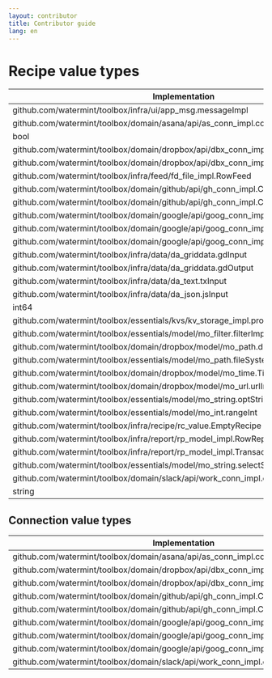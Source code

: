 ```yaml
---
layout: contributor
title: Contributor guide
lang: en
---
```


# Recipe value types

| Implementation                                                                     | Conn  | Conns | CustomValueText | ErrorHandler | Feed  | GridDataInput | GridDataOutput | JsonInput | Message | Messages | Report | Reports | TextInput |
|------------------------------------------------------------------------------------|-------|-------|-----------------|--------------|-------|---------------|----------------|-----------|---------|----------|--------|---------|-----------|
| github.com/watermint/toolbox/infra/ui/app_msg.messageImpl                          | false | false | false           | false        | false | false         | false          | false     | true    | false    | false  | false   | false     |
| github.com/watermint/toolbox/domain/asana/api/as_conn_impl.connAsanaApi            | true  | false | true            | false        | false | false         | false          | false     | false   | false    | false  | false   | false     |
| bool                                                                               | false | false | false           | false        | false | false         | false          | false     | false   | false    | false  | false   | false     |
| github.com/watermint/toolbox/domain/dropbox/api/dbx_conn_impl.connScopedIndividual | true  | false | true            | true         | false | false         | false          | false     | false   | false    | false  | false   | false     |
| github.com/watermint/toolbox/domain/dropbox/api/dbx_conn_impl.connScopedTeam       | true  | false | true            | true         | false | false         | false          | false     | false   | false    | false  | false   | false     |
| github.com/watermint/toolbox/infra/feed/fd_file_impl.RowFeed                       | false | false | true            | false        | true  | false         | false          | false     | false   | false    | false  | false   | false     |
| github.com/watermint/toolbox/domain/github/api/gh_conn_impl.ConnGithubPublic       | true  | false | true            | false        | false | false         | false          | false     | false   | false    | false  | false   | false     |
| github.com/watermint/toolbox/domain/github/api/gh_conn_impl.ConnGithubRepo         | true  | false | true            | false        | false | false         | false          | false     | false   | false    | false  | false   | false     |
| github.com/watermint/toolbox/domain/google/api/goog_conn_impl.connGoogleCalendar   | true  | false | true            | false        | false | false         | false          | false     | false   | false    | false  | false   | false     |
| github.com/watermint/toolbox/domain/google/api/goog_conn_impl.connGoogleMail       | true  | false | true            | false        | false | false         | false          | false     | false   | false    | false  | false   | false     |
| github.com/watermint/toolbox/domain/google/api/goog_conn_impl.connSheets           | true  | false | true            | false        | false | false         | false          | false     | false   | false    | false  | false   | false     |
| github.com/watermint/toolbox/infra/data/da_griddata.gdInput                        | false | false | true            | false        | false | true          | false          | false     | false   | false    | false  | false   | false     |
| github.com/watermint/toolbox/infra/data/da_griddata.gdOutput                       | false | false | true            | false        | false | false         | true           | false     | false   | false    | false  | false   | false     |
| github.com/watermint/toolbox/infra/data/da_text.txInput                            | false | false | true            | false        | false | false         | false          | false     | false   | false    | false  | false   | true      |
| github.com/watermint/toolbox/infra/data/da_json.jsInput                            | false | false | true            | false        | false | false         | false          | true      | false   | false    | false  | false   | false     |
| int64                                                                              | false | false | false           | false        | false | false         | false          | false     | false   | false    | false  | false   | false     |
| github.com/watermint/toolbox/essentials/kvs/kv_storage_impl.proxyImpl              | false | false | false           | false        | false | false         | false          | false     | false   | false    | false  | false   | false     |
| github.com/watermint/toolbox/essentials/model/mo_filter.filterImpl                 | false | false | false           | false        | false | false         | false          | false     | false   | false    | false  | false   | false     |
| github.com/watermint/toolbox/domain/dropbox/model/mo_path.dropboxPathImpl          | false | false | true            | false        | false | false         | false          | false     | false   | false    | false  | false   | false     |
| github.com/watermint/toolbox/essentials/model/mo_path.fileSystemPathImpl           | false | false | true            | false        | false | false         | false          | false     | false   | false    | false  | false   | false     |
| github.com/watermint/toolbox/domain/dropbox/model/mo_time.TimeImpl                 | false | false | true            | false        | false | false         | false          | false     | false   | false    | false  | false   | false     |
| github.com/watermint/toolbox/domain/dropbox/model/mo_url.urlImpl                   | false | false | true            | false        | false | false         | false          | false     | false   | false    | false  | false   | false     |
| github.com/watermint/toolbox/essentials/model/mo_string.optString                  | false | false | true            | false        | false | false         | false          | false     | false   | false    | false  | false   | false     |
| github.com/watermint/toolbox/essentials/model/mo_int.rangeInt                      | false | false | true            | false        | false | false         | false          | false     | false   | false    | false  | false   | false     |
| github.com/watermint/toolbox/infra/recipe/rc_value.EmptyRecipe                     | false | true  | false           | false        | false | false         | false          | false     | false   | true     | false  | true    | false     |
| github.com/watermint/toolbox/infra/report/rp_model_impl.RowReport                  | false | false | false           | false        | false | false         | false          | false     | false   | false    | true   | false   | false     |
| github.com/watermint/toolbox/infra/report/rp_model_impl.TransactionReport          | false | false | false           | false        | false | false         | false          | false     | false   | false    | true   | false   | false     |
| github.com/watermint/toolbox/essentials/model/mo_string.selectString               | false | false | true            | false        | false | false         | false          | false     | false   | false    | false  | false   | false     |
| github.com/watermint/toolbox/domain/slack/api/work_conn_impl.connSlackApi          | true  | false | true            | false        | false | false         | false          | false     | false   | false    | false  | false   | false     |
| string                                                                             | false | false | false           | false        | false | false         | false          | false     | false   | false    | false  | false   | false     |

## Connection value types

| Implementation                                                                     | CustomValueText | Service name     | Scope label               |
|------------------------------------------------------------------------------------|-----------------|------------------|---------------------------|
| github.com/watermint/toolbox/domain/asana/api/as_conn_impl.connAsanaApi            | true            | asana            | asana                     |
| github.com/watermint/toolbox/domain/dropbox/api/dbx_conn_impl.connScopedIndividual | true            | dropbox          | dropbox_scoped_individual |
| github.com/watermint/toolbox/domain/dropbox/api/dbx_conn_impl.connScopedTeam       | true            | dropbox_business | dropbox_scoped_team       |
| github.com/watermint/toolbox/domain/github/api/gh_conn_impl.ConnGithubPublic       | true            | github           | github_public             |
| github.com/watermint/toolbox/domain/github/api/gh_conn_impl.ConnGithubRepo         | true            | github           | github_repo               |
| github.com/watermint/toolbox/domain/google/api/goog_conn_impl.connGoogleCalendar   | true            | google_calendar  | google_calendar           |
| github.com/watermint/toolbox/domain/google/api/goog_conn_impl.connGoogleMail       | true            | google_mail      | google_mail               |
| github.com/watermint/toolbox/domain/google/api/goog_conn_impl.connSheets           | true            | google_sheets    | google_sheets             |
| github.com/watermint/toolbox/domain/slack/api/work_conn_impl.connSlackApi          | true            | slack            | slack                     |


